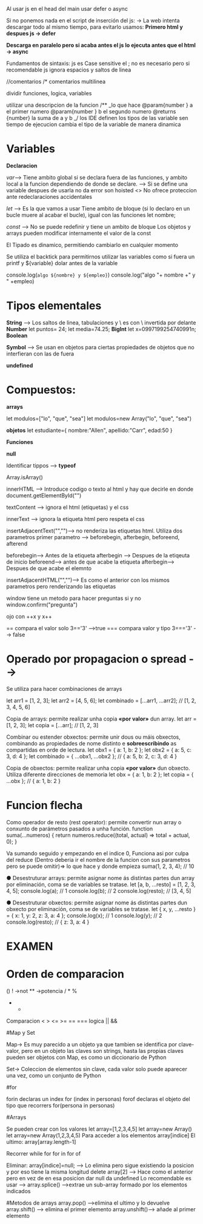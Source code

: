 Al usar js en el head del main usar defer o async

Si no ponemos nada en el script de inserción del js: → La web intenta descargar todo al mismo tiempo, para evitarlo usamos:
**Primero html y despues js → defer**

<script sr=”javascript.js” defer></script>

**Descarga en paralelo pero si acaba antes el js lo ejecuta antes que el html → async**

Fundamentos de sintaxis:
js es Case sensitive
el ; no es necesario pero si recomendable
js ignora espacios y saltos de linea

//comentarios
/\* comentarios multilinea

dividir funciones, logica, variables

utilizar una descripcion de la funcion
/\*\*
_lo que hace
@param{number } a el primer numero
@param{number } b el segundo numero
@returns {number} la suma de a y b
_/
los IDE definen los tipos de las variable sen tiempo de ejecucion
cambia el tipo de la variable de manera dinamica

# Variables

**Declaracion**

_var_--> Tiene ambito global si se declara fuera de las funciones, y ambito local a la funcion dependiendo de donde se declare. --> Si se define una variable despues de usarla no da error son hoisted <<elevadas>>
No ofrece proteccion ante redeclaraciones accidentales

_let_ --> Es la que vamos a usar
Tiene ambito de bloque (si lo declaro en un bucle muere al acabar el bucle), igual con las funciones
let nombre;


_const_ --> No se puede redefinir y tiene un ambito de bloque
Los objetos y arrays pueden modificar internamente el valor de la const

El Tipado es dinamico, permitiendo cambiarlo en cualquier momento

Se utiliza el backtick para permitirnos utilizar las variables como si fuera un printf y ${variable} dolar antes de la variable

console.log(`algo ${nombre} y ${empleo}`)
console.log("algo "+ nombre +" y " +empleo)

# Tipos elementales

**String** --> Los saltos de linea, tabulaciones y \ es con \ invertida por delante
**Number**
let puntos= 24;
let media=74.25;
**BigInt**
let x=0997199254740991n;
**Boolean**

**Symbol** --> Se usan en objetos para ciertas propiedades de objetos que no interfieran con las de fuera

**undefined**

# Compuestos:
**arrays**

let modulos=["lo", "que", "sea"]
let modulos=new Array("lo", "que", "sea")

**objetos**
let estudiante={
    nombre:"Allen",
    apellido:"Carr",
    edad:50
}

**Funciones**

**null**

Identificar tippos --> **typeof**

Array.isArray()

innerHTML --> Introduce codigo o texto al html y hay que decirle en donde
document.getElementById("")

textContent --> ignora el html (etiquetas) y el css

innerText --> ignora la etiqueta html pero respeta el css

insertAdjacentText("","")--> no renderiza las etiquetas html. Utiliza dos parametros
primer parametro --> beforebegin, afterbegin, beforeend, afterend

beforebegin--> Antes de la etiqueta
afterbegin --> Despues de la etiqeuta de inicio
beforeend--> antes de que acabe la etiqueta
afterbegin--> Despues de que acabe el elemnto

insertAdjacentHTML("","")--> Es como el anterior con los mismos parametros pero renderizando las etiquetas

window tiene un metodo para hacer preguntas si y no window.confirm("pregunta")

ojo con ++x y x++

== compara el valor solo 3=='3' -->true
=== compara valor y tipo 3==='3' --> false


# Operado por propagacion o spread --> 

Se utiliza para hacer combinaciones de arrays

let arr1 = [1, 2, 3];
let arr2 = [4, 5, 6];
let combinado = [...arr1, ...arr2]; // [1, 2, 3, 4, 5, 6]

Copia de arrays: permite realizar unha copia __«por valor»__ dun array.
let arr = [1, 2, 3];
let copia = [...arr]; // [1, 2, 3]

Combinar ou estender obxectos: permite unir dous ou máis obxectos, combinando as
propiedades de nome distinto e __sobreescribindo__ as compartidas en orde de lectura.
let obx1 = { a: 1, b: 2 };
let obx2 = { a: 5, c: 3, d: 4 };
let combinado = { ...obx1, ...obx2 }; // { a: 5, b: 2, c: 3, d: 4 }

Copia de obxectos: permite realizar unha copia __«por valor»__ dun obxecto.
Utiliza diferente direcciones de memoria
let obx = { a: 1, b: 2 };
let copia = { ...obx }; // { a: 1, b: 2 }

# Funcion flecha
Como operador de resto (rest operator): permite convertir nun array o conxunto de
parámetros pasados a unha función.
function suma(...numeros) {
 return numeros.reduce((total, actual) => total + actual, 0);
}

Va sumando seguido y empezando en el indice 0,
Funciona asi por culpa del reduce (Dentro deberia ir el nombre de la funcion con sus parametros pero se puede omitir)=> lo que hace y donde empieza
suma(1, 2, 3, 4); // 10


● Desestruturar arrays: permite asignar nome ás distintas partes dun array por
eliminación, coma se de variables se tratase.
let [a, b, ...resto] = [1, 2, 3, 4, 5];
console.log(a); // 1
console.log(b); // 2
console.log(resto); // [3, 4, 5]

● Desestruturar obxectos: permite asignar nome ás distintas partes dun obxecto por
eliminación, coma se de variables se tratase.
let { x, y, ...resto } = { x: 1, y: 2, z: 3, a: 4 };
console.log(x); // 1
console.log(y); // 2
console.log(resto); // { z: 3, a: 4 }


# EXAMEN

# Orden de comparacion
()
! ->not
** ->potencia
/ * %
+ -
Comparacion
< > <= >= 
== ===
logica 
|| &&


#Map y Set

Map->   Es muy parecido a un objeto ya que tambien se identifica por clave-valor, pero en un objeto las claves son strings, hasta las propias claves pueden ser objetos con Map, es como un diccionario de Python

Set->   Coleccion de elementos sin clave, cada valor solo puede aparecer una vez, como un conjunto de Python

#for

forin declaras un index for (index in personas)
forof declaras el objeto del tipo que recorrers for(persona in personas)


#Arrays

Se pueden crear con los valores
let array=[1,2,3,4,5]
let array=new Array()
let array=new Array(1,2,3,4,5)
Para acceder a los elementos array[indice]
El ultimo: array[array.length-1]

Recorrer
while
for
for in
for of

Eliminar:
array[indice]=null; --> Lo elimina pero sigue existiendo la posicion y por eso tiene la misma longitud
delete array[2] --> Hace como el anterior pero en vez de en esa posicion dar null da undefined
Lo recomendable es usar --> array.splice() -->extrae un sub-array formado por los elementos indicados

#Metodos de arrays
array.pop() -->elimina el ultimo y lo devuelve
array.shift() --> elimina el primer elemento
array.unshift()--> añade al primer elemento
